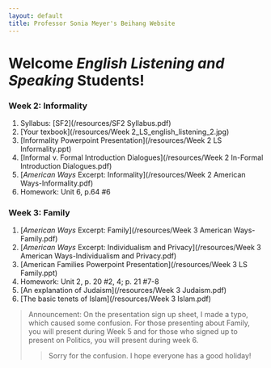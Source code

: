 ```yaml
---
layout: default
title: Professor Sonia Meyer's Beihang Website
---
```


# Welcome *English Listening and Speaking* Students!

### Week 2: Informality

1. Syllabus: [SF2](/resources/SF2 Syllabus.pdf)
2. [Your texbook](/resources/Week 2_LS_english_listening_2.jpg)
3. [Informality Powerpoint Presentation](/resources/Week 2 LS Informality.ppt)
4. [Informal v. Formal Introduction Dialogues](/resources/Week 2 In-Formal Introduction Dialogues.pdf)
5. [*American Ways* Excerpt: Informality](/resources/Week 2 American Ways-Informality.pdf)
6. Homework: Unit 6, p.64 #6

### Week 3: Family

1. [*American Ways* Excerpt: Family](/resources/Week 3 American Ways-Family.pdf)
2. [*American Ways* Excerpt: Individualism and Privacy](/resources/Week 3 American Ways-Individualism and Privacy.pdf)
3. [American Families Powerpoint Presentation](/resources/Week 3 LS Family.ppt)
4. Homework: Unit 2, p. 20 #2, 4; p. 21 #7-8
5. [An explanation of Judaism](/resources/Week 3 Judaism.pdf)
6. [The basic tenets of Islam](/resources/Week 3 Islam.pdf)
>Announcement: On the presentation sign up sheet, I made a typo, which caused some confusion. For those presenting about Family, you will present during Week 5 and for those who signed up to present on Politics,  you will present during week 6.
>>Sorry for the confusion. I hope everyone has a good holiday!